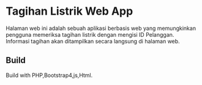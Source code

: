 # Tagihan Listrik Web App

Halaman web ini adalah sebuah aplikasi berbasis web yang memungkinkan pengguna memeriksa tagihan listrik dengan mengisi ID Pelanggan. Informasi tagihan akan ditampilkan secara langsung di halaman web.

## Build

Build with PHP,Bootstrap4,js,Html.
